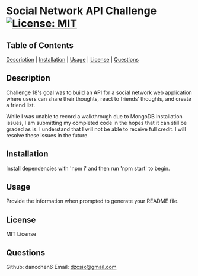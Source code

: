 # Social Network API Challenge [![License: MIT](https://img.shields.io/badge/License-MIT-yellow.svg)](https://opensource.org/licenses/MIT)
## Table of Contents
[Description](#descriptionlink) |
[Installation](#installlink) |
[Usage](#usagelink) |
[License](#licenselink) |
[Questions](#questionslink)

## <a name="descriptionlink"></a>Description
Challenge 18's goal was to build an API for a social network web application where users can share their thoughts, react to friends’ thoughts, and create a friend list.

While I was unable to record a walkthrough due to MongoDB installation issues, I am submitting my completed code in the hopes that it can still be graded as is. I understand that I will not be able to receive full credit. I will resolve these issues in the future.

## <a name="installlink"></a>Installation 
Install dependencies with 'npm i' and then run 'npm start' to begin.

## <a name="usagelink"></a>Usage 
Provide the information when prompted to generate your README file.

## <a name="licenselink"></a>License  
MIT License

## <a name="questionslink"></a>Questions 
Github: dancohen6 
Email: dzcsix@gmail.com
